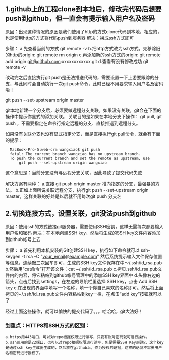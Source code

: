 ## 1.github上的工程clone到本地后，修改完代码后想要push到github，但一直会有提示输入用户名及密码
  原因：出现这种情况的原因是我们使用了http的方式clone代码到本地，相应的，也是使用http的方式将代码push到服务器
  解决：换成ssh方式即可
  
  步骤：
    a.先查看当前的方式 git remote -v
    b.把http方式改为ssh方式。先移除旧的http的origin: git remote rm origin
    c.再添加新的ssh方式的origin: git remote add origin git@github.com:xxxxxxxxxxxx.git
    d.查看有没有修改成功 git remote -v

  改动完之后直接执行git push是无法推送代码的，需要设置一下上游要跟踪的分支，与此同时会自动执行一次git push命令，此时已经不用要求输入用户名及密码啦！
  
  git push --set-upstream origin master

  git本地新建一个分支后，必须要做远程分支关联。如果没有关联，git会在下面的操作中提示你显式的添加关联。
  关联目的是如果在本地分支下操作： git pull, git push ，不需要指定在命令行指定远程的分支．直接推送到远程分支。
  
  如果没有关联分支也没有显式指定分支，而是直接执行git pull命令，就会有下面的提示：

      MacBook-Pro-5:web-crm wangxiao$ git push
      fatal: The current branch wangxiao has no upstream branch.
      To push the current branch and set the remote as upstream, use
          git push --set-upstream origin wangxiao

  这个意思是：当前分支没有与远程分支关联，因此导致了提交代码失败

  解决方案有两种：
    a.直接 git push origin master 推向指定的分支，最强暴的方法。
    b.正如上面所说关联远程分支，执行git push --set-upstream origin master，这样关联的好处是以后就不用每次git push 分支名

## 2.切换连接方式，设置关联，git没法push到github
  原因：使用ssh的方式链接git服务器，需要使用SSH密钥，这样无需每次都要输入用户名和密码
  解决：在本地创建SSH key，然后将生成的SSH key文件内容添加到github帐号上去

  步骤：
    a.首先利用本机安装的Git创建SSH key，执行如下命令就可以
      ssh-keygen -t rsa -C "your_email@example.com"
      然后系统提示输入文件保存位置等信息，连续敲三次回车即可，生成的SSH key文件保存在中～/.ssh/id_rsa.pub
    b.然后用”cat命令”打开该文件：cat ~/.ssh/id_rsa.pub
    c.拷贝.ssh/id_rsa.pub文件内的内容，将它粘帖到github帐号管理中的添加SSH key界面中
    d.头像右边的箭头，点击后找到settings，在左边的导航栏里选择 SSH key，点击 Add SSH key 
    e.在出现的界面中填写一个名称，填一个你自己喜欢的名称即可。然后将上面拷贝的~/.ssh/id_rsa.pub文件内容粘帖到key一栏，在点击“add key”按钮就可以了

  经过上面这些操作，就可以愉快的提交代码了。。。哈哈哈，git大法好！

  ### 划重点：HTTPS和SSH方式的区别：
    a.https用443端口，可以对repo根据权限进行读写，只要有账号密码就可进行操作。
    b.ssh则用的是22端口，也可以对repo根据权限进行读写，但是需要SSH Keys授权，这个key是通过ssh key生成器生成的，然后放在github上，作为授权的证据，这样的话就不需要用户名和密码进行授权了。
    

